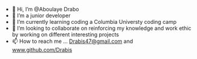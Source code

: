 - 👋 Hi, I’m @Aboulaye Drabo
- 👀 I’m a junior developer 
- 🌱 I’m currently learning coding a Columbia Universty coding camp
- 💞️ I’m looking to collaborate on reinforcing my knowledge and work ethic by working on different interesting projects
- 📫 How to reach me ... Drabis47@gmail.com and  www.github.com/Drabis

<!---
Drabis/Drabis is a ✨ special ✨ repository because its `README.md` (this file) appears on your GitHub profile.
You can click the Preview link to take a look at your changes.
--->
